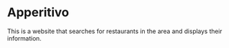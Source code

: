 # Apperitivo
This is a website that searches for restaurants in the area and displays their information. 
